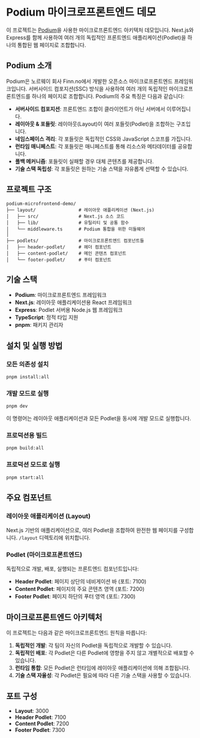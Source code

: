 # Podium 마이크로프론트엔드 데모

이 프로젝트는 [Podium](https://podium-lib.io/)을 사용한 마이크로프론트엔드 아키텍처 데모입니다. Next.js와 Express를 함께 사용하여 여러 개의 독립적인 프론트엔드 애플리케이션(Podlet)을 하나의 통합된 웹 페이지로 조합합니다.

## Podium 소개

Podium은 노르웨이 회사 Finn.no에서 개발한 오픈소스 마이크로프론트엔드 프레임워크입니다. 서버사이드 컴포지션(SSC) 방식을 사용하여 여러 개의 독립적인 마이크로프론트엔드를 하나의 페이지로 조합합니다. Podium의 주요 특징은 다음과 같습니다:

- **서버사이드 컴포지션**: 프론트엔드 조합이 클라이언트가 아닌 서버에서 이루어집니다.
- **레이아웃 & 포들릿**: 레이아웃(Layout)이 여러 포들릿(Podlet)을 조합하는 구조입니다.
- **네임스페이스 격리**: 각 포들릿은 독립적인 CSS와 JavaScript 스코프를 가집니다.
- **런타임 매니페스트**: 각 포들릿은 매니페스트를 통해 리소스와 메타데이터를 공유합니다.
- **폴백 메커니즘**: 포들릿이 실패할 경우 대체 콘텐츠를 제공합니다.
- **기술 스택 독립성**: 각 포들릿은 원하는 기술 스택을 자유롭게 선택할 수 있습니다.

## 프로젝트 구조

```
podium-microfrontend-demo/
├── layout/                # 레이아웃 애플리케이션 (Next.js)
│   ├── src/               # Next.js 소스 코드
│   ├── lib/               # 유틸리티 및 공통 함수
│   └── middleware.ts      # Podium 통합을 위한 미들웨어
│
├── podlets/               # 마이크로프론트엔드 컴포넌트들
│   ├── header-podlet/     # 헤더 컴포넌트
│   ├── content-podlet/    # 메인 콘텐츠 컴포넌트
│   └── footer-podlet/     # 푸터 컴포넌트
```

## 기술 스택

- **Podium**: 마이크로프론트엔드 프레임워크
- **Next.js**: 레이아웃 애플리케이션용 React 프레임워크
- **Express**: Podlet 서버용 Node.js 웹 프레임워크
- **TypeScript**: 정적 타입 지원
- **pnpm**: 패키지 관리자

## 설치 및 실행 방법

### 모든 의존성 설치

```bash
pnpm install:all
```

### 개발 모드로 실행

```bash
pnpm dev
```

이 명령어는 레이아웃 애플리케이션과 모든 Podlet을 동시에 개발 모드로 실행합니다.

### 프로덕션용 빌드

```bash
pnpm build:all
```

### 프로덕션 모드로 실행

```bash
pnpm start:all
```

## 주요 컴포넌트

### 레이아웃 애플리케이션 (Layout)

Next.js 기반의 애플리케이션으로, 여러 Podlet을 조합하여 완전한 웹 페이지를 구성합니다. `/layout` 디렉토리에 위치합니다.

### Podlet (마이크로프론트엔드)

독립적으로 개발, 배포, 실행되는 프론트엔드 컴포넌트입니다:

- **Header Podlet**: 페이지 상단의 네비게이션 바 (포트: 7100)
- **Content Podlet**: 페이지의 주요 콘텐츠 영역 (포트: 7200)
- **Footer Podlet**: 페이지 하단의 푸터 영역 (포트: 7300)

## 마이크로프론트엔드 아키텍처

이 프로젝트는 다음과 같은 마이크로프론트엔드 원칙을 따릅니다:

1. **독립적인 개발**: 각 팀이 자신의 Podlet을 독립적으로 개발할 수 있습니다.
2. **독립적인 배포**: 각 Podlet은 다른 Podlet에 영향을 주지 않고 개별적으로 배포할 수 있습니다.
3. **런타임 통합**: 모든 Podlet은 런타임에 레이아웃 애플리케이션에 의해 조합됩니다.
4. **기술 스택 자율성**: 각 Podlet은 필요에 따라 다른 기술 스택을 사용할 수 있습니다.

## 포트 구성

- **Layout**: 3000
- **Header Podlet**: 7100
- **Content Podlet**: 7200
- **Footer Podlet**: 7300
